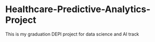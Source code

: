 # Healthcare-Predictive-Analytics-Project
This is my graduation DEPI project for data science and AI track  
